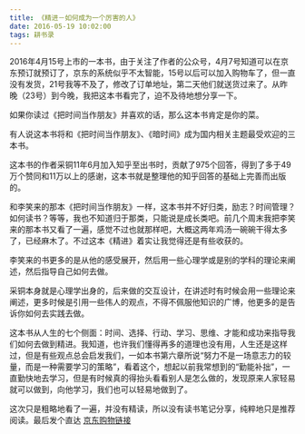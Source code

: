 ```yaml
---
title: 《精进－如何成为一个厉害的人》
date: 2016-05-19 10:02:00
tags: 耕书录
---
```


2016年4月15号上市的一本书，由于关注了作者的公众号，4月7号知道可以在京东预订就预订了，京东的系统似乎不太智能，15号以后可以加入购物车了，但一直没有发货，21号我等不及了，修改了订单地址，第二天他们就送货过来了。从昨晚（23号）到今晚，我把这本书看完了，迫不及待地想分享一下。

<!--more-->

如果你读过《把时间当作朋友》并喜欢的话，那么这本书肯定是你的菜。

有人说这本书将和《把时间当作朋友》、《暗时间》成为国内相关主题最受欢迎的三本书。

这本书的作者采铜11年6月加入知乎至出书时，贡献了975个回答，得到了多于49万个赞同和11万以上的感谢，这本书就是整理他的知乎回答的基础上完善而出版的。

和李笑来的那本《把时间当作朋友》一样，这本书并不好归类，励志？时间管理？如何读书？等等，我也不知道归于那类，只能说是成长类吧。前几个周末我把李笑来的那本书又看了一遍，感觉不过也就那样吧，大概这两年鸡汤一碗碗干得太多了，已经麻木了。不过这本《精进》着实让我觉得还是有些收获的。

李笑来的书更多的是从他的感受展开，然后用一些心理学或是别的学科的理论来阐述，然后指导自己如何去做。

采铜本身就是心理学出身的，后来做的交互设计，在讲述时有时候会用一些理论来阐述，更多时候是引用一些伟人的观点，不得不佩服他知识的广博，他更多的是告诉你如何去实践去做。

这本书从人生的七个侧面：时间、选择、行动、学习、思维、才能和成功来指导我们如何去做到精进。我知道，也许我们懂得再多的道理也没有用，人生还是这样过，但是有些观点总会启发我们，一如本书第六章所说“努力不是一场意志力的较量，而是一种需要学习的策略”，看着这个，想起以前我常想到的“勤能补拙”，一直勤快地去学习，但是有时候真的得抬头看看别人是怎么做的，发现原来人家轻易就可以做到，向他学习，我们也可以轻易地做到了。

这次只是粗略地看了一遍，并没有精读，所以没有读书笔记分享，纯粹地只是推荐阅读。最后发个直达 [京东购物链接](http://item.jd.com/11900121.html)
